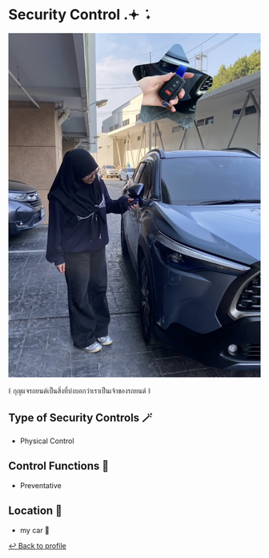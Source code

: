 # Security Control .𖥔 ݁ ˖

![img](img/secure_control.jpg)

꒰ กุญแจรถยนต์เป็นสิ่งที่บ่งบอกว่าเราเป็นเจ้าของรถยนต์ ꒱

## Type of Security Controls 🪄
- Physical Control

## Control Functions 🧩
- Preventative

## Location 📍
- my car 🚗


 [↩️ Back to profile](README.md)
